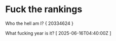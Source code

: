 # Fuck the rankings

Who the hell am I?
{ 20334624 }

What fucking year is it?
[ 2025-06-16T04:40:00Z ]
